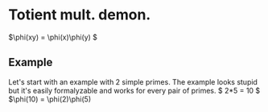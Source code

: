 # Totient mult. demon.
$\phi(xy) = \phi(x)\phi(y) $
## Example
Let's start with an example with 2 simple primes. The example looks stupid but it's easily formalyzable and works for every pair of primes.
$ 2*5 = 10 $
$\phi(10) = \phi(2)\phi(5)
